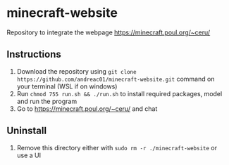 # minecraft-website
Repository to integrate the webpage https://minecraft.poul.org/~ceru/

## Instructions

1. Download the repository using `git clone https://github.com/andreac01/minecraft-website.git` command on your terminal (WSL if on windows)
2. Run `chmod 755 run.sh && ./run.sh` to install required packages, model and run the program
3. Go to https://minecraft.poul.org/~ceru/ and chat

## Uninstall

1. Remove this directory either with `sudo rm -r ./minecraft-website` or use a UI

